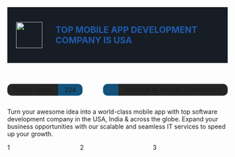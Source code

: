 <dl style="padding:20px;display: flex; align-items: center;background: #161D25">
   <img style="margin-right: 30px" src="logo.svg" height="60"> 
   <p style="color:#215AAC;font-size:20px;font-weight:bold;margin-left:auto;">TOP MOBILE APP DEVELOPMENT COMPANY IS USA</p>
</dl>

<div style="display:flex;padding-top:20px;">
    <p style="padding:5px 15px; background:#252525; border-top-left-radius:10px; border-bottom-left-radius:10px;">Profile Views</p>
    <p style="background:#12527C;padding:5px 15px;border-top-right-radius:10px;border-bottom-right-radius:10px;">224</p>
    <p style="padding:8px 10px 0px 10px; background:#12527C; border-top-left-radius:10px; border-bottom-left-radius:10px;margin-left:auto;">
         <img src="twitter-transparent-bg-logo.svg" height="15">
    </p>
    <p style="background:#252525;padding:5px 15px;border-top-right-radius:10px;border-bottom-right-radius:10px;">FOLLOW @ MOONTECHNOLABS</p>
</div>

<p>Turn your awesome idea into a world-class mobile app with top software development company in the USA, India & across the globe. Expand your business opportunities with our scalable and seamless IT services to speed up your growth.</p>

<div style="display: grid;grid-template-columns: 33% 33% 33%;">
    <div>1</div>
    <div>2</div>
    <div>3</div>
</div>
